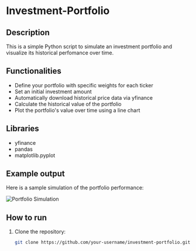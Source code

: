 # Investment-Portfolio
## Description
This is a simple Python script to simulate an investment portfolio and visualize its historical perfomance over time.
## Functionalities
- Define your portfolio with specific weights for each ticker
- Set an initial investment amount
- Automatically download historical price data via yfinance
- Calculate the historical value of the portfolio
- Plot the portfolio's value over time using a line chart

## Libraries
- yfinance
- pandas
- matplotlib.pyplot

## Example output
Here is a sample simulation of the portfolio performance:

![Portfolio Simulation](portfolio_plot.png)

## How to run
1. Clone the repository:
   ```bash
   git clone https://github.com/your-username/investment-portfolio.git

   


